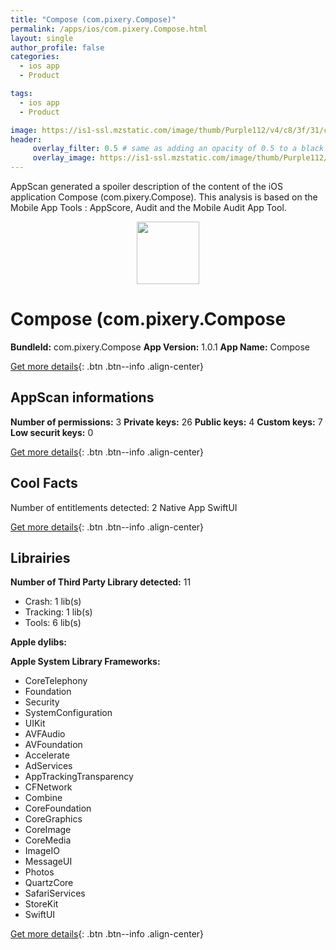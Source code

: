 ```yaml
---
title: "Compose (com.pixery.Compose)"
permalink: /apps/ios/com.pixery.Compose.html
layout: single
author_profile: false
categories: 
  - ios app 
  - Product 

tags: 
  - ios app 
  - Product 

image: https://is1-ssl.mzstatic.com/image/thumb/Purple112/v4/c8/3f/31/c83f31c1-4c77-d487-a912-8d4908295706/AppIcon-1x_U007emarketing-0-7-0-sRGB-85-220.png/512x512bb.jpg
header: 
     overlay_filter: 0.5 # same as adding an opacity of 0.5 to a black background
     overlay_image: https://is1-ssl.mzstatic.com/image/thumb/Purple112/v4/c8/3f/31/c83f31c1-4c77-d487-a912-8d4908295706/AppIcon-1x_U007emarketing-0-7-0-sRGB-85-220.png/512x512bb.jpg
---
```

AppScan generated a spoiler description of the content of the iOS application Compose (com.pixery.Compose). This analysis is based on the Mobile App Tools : AppScore, Audit and the Mobile Audit App Tool.

  
  
<div style="text-align: center;"><img src="https://is1-ssl.mzstatic.com/image/thumb/Purple112/v4/c8/3f/31/c83f31c1-4c77-d487-a912-8d4908295706/AppIcon-1x_U007emarketing-0-7-0-sRGB-85-220.png/512x512bb.jpg" width="100" height="100"></div>  
  
# Compose (com.pixery.Compose

**BundleId:** com.pixery.Compose
**App Version:** 1.0.1
**App Name:** Compose


[Get more details](/pricing.html){: .btn .btn--info .align-center}  
  
## AppScan informations 

**Number of permissions:** 3
**Private keys:** 26
**Public keys:** 4
**Custom keys:** 7
**Low securit keys:** 0
  
[Get more details](/pricing.html){: .btn .btn--info .align-center}

## Cool Facts

Number of entitlements detected: 2
Native App
SwiftUI
  
[Get more details](/pricing.html){: .btn .btn--info .align-center}

## Librairies 
**Number of Third Party Library detected:** 11
- Crash: 1 lib(s)
- Tracking: 1 lib(s)
- Tools: 6 lib(s)

**Apple dylibs:**


**Apple System Library Frameworks:**
- CoreTelephony
- Foundation
- Security
- SystemConfiguration
- UIKit
- AVFAudio
- AVFoundation
- Accelerate
- AdServices
- AppTrackingTransparency
- CFNetwork
- Combine
- CoreFoundation
- CoreGraphics
- CoreImage
- CoreMedia
- ImageIO
- MessageUI
- Photos
- QuartzCore
- SafariServices
- StoreKit
- SwiftUI


  
[Get more details](/pricing.html){: .btn .btn--info .align-center}

